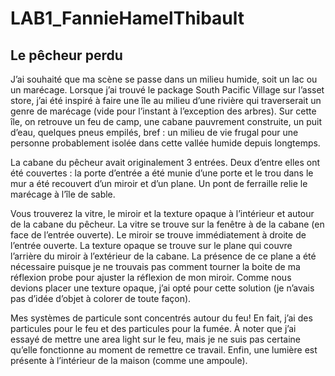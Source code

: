 # LAB1_FannieHamelThibault

## Le pêcheur perdu

J’ai souhaité que ma scène se passe dans un milieu humide, soit un lac ou un marécage. Lorsque j’ai trouvé le package South Pacific Village sur l’asset store, j’ai été inspiré à faire une île au milieu d’une rivière qui traverserait un genre de marécage (vide pour l’instant à l’exception des arbres). Sur cette île, on retrouve un feu de camp, une cabane pauvrement construite, un puit d’eau, quelques pneus empilés, bref : un milieu de vie frugal pour une personne probablement isolée dans cette vallée humide depuis longtemps.

La cabane du pêcheur avait originalement 3 entrées. Deux d’entre elles ont été couvertes : la porte d’entrée a été munie d’une porte et le trou dans le mur a été recouvert d’un miroir et d’un plane. Un pont de ferraille relie le marécage à l’île de sable.

Vous trouverez la vitre, le miroir et la texture opaque à l’intérieur et autour de la cabane du pêcheur. La vitre se trouve sur la fenêtre à de la cabane (en face de l’entrée ouverte). Le miroir se trouve immédiatement à droite de l’entrée ouverte. La texture opaque se trouve sur le plane qui couvre l’arrière du miroir à l’extérieur de la cabane. La présence de ce plane a été nécessaire puisque je ne trouvais pas comment tourner la boite de ma réflexion probe pour ajuster la réflexion de mon miroir. Comme nous devions placer une texture opaque, j’ai opté pour cette solution (je n’avais pas d’idée d’objet à colorer de toute façon).

Mes systèmes de particule sont concentrés autour du feu! En fait, j’ai des particules pour le feu et des particules pour la fumée. À noter que j’ai essayé de mettre une area light sur le feu, mais je ne suis pas certaine qu’elle fonctionne au moment de remettre ce travail. Enfin, une lumière est présente à l’intérieur de la maison (comme une ampoule).
